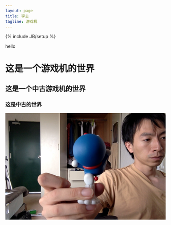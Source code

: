 ```yaml
---
layout: page
title: 李志
tagline: 游戏机
---
```

{% include JB/setup %}


hello

<h1>这是一个游戏机的世界</h1>
<h2>这是一个中古游戏机的世界</h2>
<h3>这是中古的世界</h3>

<script>
var x=document.getElementById("demo");
function getLocation()
{
if (navigator.geolocation)
{
navigator.geolocation.getCurrentPosition(showPosition);
}
else{x.innerHTML="该浏览器不支持获取地理位置。";}
}
function showPosition(position)
{
x.innerHTML="Latitude: " + position.coords.latitude + 
"<br>Longitude: " + position.coords.longitude; 
}
</script>

![帅](1.jpg "脸")


